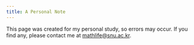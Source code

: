 ```yaml
---
title: A Personal Note
---
```


This page was created for my personal study, so errors may occur. If you find any, please contact me at [mathlife@snu.ac.kr](mailto:mathlife@snu.ac.kr).